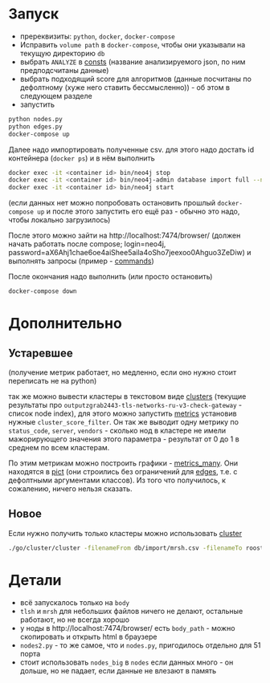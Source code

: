 # Запуск

- пререквизиты: `python`, `docker`, `docker-compose`
- Исправить `volume path` в `docker-compose`, чтобы они указывали на текущую директорию `db`
- выбрать `ANALYZE` в [consts](consts.py) (название анализируемого json, по ним предподсчитаны данные)
- выбрать подходящий score для алгоритмов (данные посчитаны по дефолтному (хуже него ставить бессмысленно)) - об этом в следующем разделе
- запустить
```bash
python nodes.py
python edges.py
docker-compose up
```

Далее надо импортировать полученные csv.
для этого надо достать id контейнера (`docker ps`) и в нём выполнить
```bash
docker exec -it <container id> bin/neo4j stop
docker exec -it <container id> bin/neo4j-admin database import full --nodes=import/nodes.csv --relationships=import/ssdeep.csv --relationships=import/tlsh.csv --relationships=import/mrsh.csv --relationships=import/nilsimsa.csv --relationships=import/simhash.csv neo4j --overwrite-destination
docker exec -it <container id> bin/neo4j start
```
(если данных нет можно попробовать остановить прошлый `docker-compose up` и после этого запустить его ещё раз - обычно это надо, чтобы локально загрузилось)

После этого можно зайти на http://localhost:7474/browser/ (должен начать работать после compose; login=neo4j, password=aX6Ahj1chae6oe4aiShee5aila4oSho7jeexoo0Ahguo3ZeDiw) и выполнять запросы (пример - [commands](commands.txt))

После окончания надо выполнить (или просто остановить)
```bash
docker-compose down
```

# Дополнительно

## Устаревшее 
(получение метрик работает, но медленно, если оно нужно стоит переписать не на python)

так же можно вывести кластеры в текстовом виде [clusters](rooster/clusters) (текущие результаты про `outputzgrab2443-tls-networks-ru-v3-check-gateway` - список node index), для этого можно запустить [metrics](metrics.py) установив нужные `cluster_score_filter`. Он так же выводит одну метрику по `status_code`, `server`, `vendors` - сколько нод в кластере не имели мажорирующего значения этого параметра - результат от 0 до 1 в среднем по всем кластерам.

По этим метрикам можно построить графики - [metrics_many](metrics_many.py). Они находятся в [pict](rooster/pict) (они строились без ограничений для [edges](edges.py), т.е. с дефолтными аргументами классов). Из того что получилось, к сожалению, ничего нельзя сказать.

## Новое

Eсли нужно получить только кластеры можно использовать [cluster](go/cluster/cluster)

```bash
./go/cluster/cluster -filenameFrom db/import/mrsh.csv -filenameTo rooster/clusters/mrsh.txt -skipScore 30
```

# Детали

- всё запускалось только на `body`
- `tlsh` и `mrsh` для небольших файлов ничего не делают, остальные работают, но не всегда хорошо
- у ноды в http://localhost:7474/browser/ есть `body_path` - можно скопировать и открыть html в браузере
- `nodes2.py` - то же самое, что и `nodes.py`, пригодилось отдельно для 51 порта
- стоит использовать `nodes_big` в `nodes` если данных много - он дольше, но не падает, если данные не влезают в память
